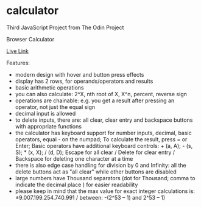 # calculator
Third JavaScript Project from The Odin Project

Browser Calculator

[Live Link](https://bobmeix.github.io/calculator/)

Features:

- modern design with hover and button press effects
- display has 2 rows, for operands/operators and results
- basic arithmetic operations
- you can also calculate: 2^X, nth root of X, X^n, percent, reverse sign
- operations are chainable: e.g. you get a result after pressing an operator, not just the equal sign
- decimal input is allowed
- to delete inputs, there are: all clear, clear entry and backspace buttons with appropriate functions
- the calculator has keyboard support for number inputs, decimal, basic operators, equal - on the numpad;
    To calculate the result, press = or Enter;
    Basic operators have additional keyboard controls: + (a, A); - (s, S); * (x, X); / (d, D);
    Escape for all clear / Delete for clear entry / Backspace for deleting one character at a time
- there is also edge case handling for division by 0 and Infinity: all the delete buttons act as "all clear"
    while other buttons are disabled
- large numbers have Thousand separators (dot for Thousand; comma to indicate the decimal place )
    for easier readability
- please keep in mind that the max value for exact integer calculations is: ±9.007.199.254.740.991 / between: -(2^53 – 1) and 2^53 – 1)